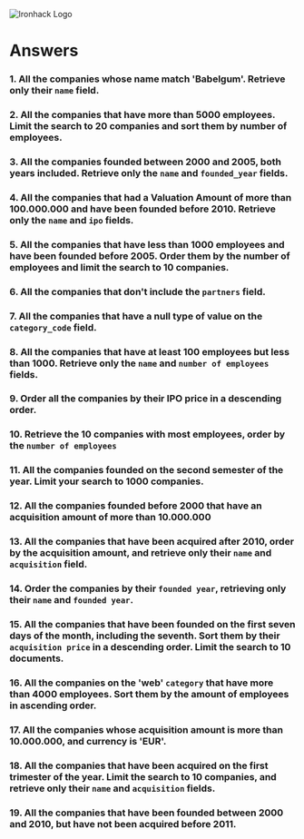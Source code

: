 ![Ironhack Logo](https://i.imgur.com/1QgrNNw.png)

# Answers

### 1. All the companies whose name match 'Babelgum'. Retrieve only their `name` field.

<!--import { MongoClient } from 'mongodb';

/*
 * Requires the MongoDB Node.js Driver
 * https://mongodb.github.io/node-mongodb-native
 */

const filter = {
  'name': 'Babelgum'
};
const projection = {
  'name': 1,
  '_id': 0
};

const client = await MongoClient.connect(
  'mongodb://localhost:27017/',
  { useNewUrlParser: true, useUnifiedTopology: true }
);
const coll = client.db('companiesDB').collection('companies');
const cursor = coll.find(filter, { projection });
const result = await cursor.toArray();
await client.close();-->

### 2. All the companies that have more than 5000 employees. Limit the search to 20 companies and sort them by **number of employees**.

<!-- /*
 * Requires the MongoDB Node.js Driver
 * https://mongodb.github.io/node-mongodb-native
 */

const filter = {
  'number_of_employees': {
    '$gt': 5000
  }
};
const sort = {
  'number_of_employees': 1
};
const limit = 20;

const client = await MongoClient.connect(
  'mongodb://localhost:27017/',
  { useNewUrlParser: true, useUnifiedTopology: true }
);
const coll = client.db('companiesDB').collection('companies');
const cursor = coll.find(filter, { sort, limit });
const result = await cursor.toArray();
await client.close(); -->

### 3. All the companies founded between 2000 and 2005, both years included. Retrieve only the `name` and `founded_year` fields.

<!-- /*
 * Requires the MongoDB Node.js Driver
 * https://mongodb.github.io/node-mongodb-native
 */

const filter = {
  '$and': [
    {
      'founded_year': {
        '$gte': 2000
      }
    }, {
      'founded_year': {
        '$lte': 2005
      }
    }
  ]
};
const projection = {
  '_id': 0,
  'name': 1,
  'founded_year': 1
};

const client = await MongoClient.connect(
  'mongodb://localhost:27017/',
  { useNewUrlParser: true, useUnifiedTopology: true }
);
const coll = client.db('companiesDB').collection('companies');
const cursor = coll.find(filter, { projection });
const result = await cursor.toArray();
await client.close(); -->

### 4. All the companies that had a Valuation Amount of more than 100.000.000 and have been founded before 2010. Retrieve only the `name` and `ipo` fields.

<!-- /*
 * Requires the MongoDB Node.js Driver
 * https://mongodb.github.io/node-mongodb-native
 */

const filter = {
  '$and': [
    {
      'ipo.valuation_amount': {
        '$gt': 100000000
      }
    }, {
      'founded_year': {
        '$lt': 2010
      }
    }
  ]
};
const projection = {
  'ipo': 1,
  'name': 1,
  '_id': 0
};

const client = await MongoClient.connect(
  'mongodb://localhost:27017/',
  { useNewUrlParser: true, useUnifiedTopology: true }
);
const coll = client.db('Companies_DB').collection('companies');
const cursor = coll.find(filter, { projection });
const result = await cursor.toArray();
await client.close(); -->

### 5. All the companies that have less than 1000 employees and have been founded before 2005. Order them by the number of employees and limit the search to 10 companies.

<!-- /*
 * Requires the MongoDB Node.js Driver
 * https://mongodb.github.io/node-mongodb-native
 */

const filter = {
  '$and': [
    {
      'number_of_employees': {
        '$lt': 1000
      }
    }, {
      'founded_year': {
        '$lt': 2005
      }
    }
  ]
};
const sort = {
  'number_of_employees': 1
};
const limit = 10;

const client = await MongoClient.connect(
  'mongodb://localhost:27017/',
  { useNewUrlParser: true, useUnifiedTopology: true }
);
const coll = client.db('Companies_DB').collection('companies');
const cursor = coll.find(filter, { sort, limit });
const result = await cursor.toArray();
await client.close(); -->

### 6. All the companies that don't include the `partners` field.

<!-- /*
 * Requires the MongoDB Node.js Driver
 * https://mongodb.github.io/node-mongodb-native
 */

const filter = {
  'partners': {
    '$exists': false
  }
};

const client = await MongoClient.connect(
  'mongodb://localhost:27017/',
  { useNewUrlParser: true, useUnifiedTopology: true }
);
const coll = client.db('Companies_DB').collection('companies');
const cursor = coll.find(filter);
const result = await cursor.toArray();
await client.close(); -->

### 7. All the companies that have a null type of value on the `category_code` field.

<!-- /*
 * Requires the MongoDB Node.js Driver
 * https://mongodb.github.io/node-mongodb-native
 */

const filter = {
  'category_code': null
};

const client = await MongoClient.connect(
  'mongodb://localhost:27017/',
  { useNewUrlParser: true, useUnifiedTopology: true }
);
const coll = client.db('Companies_DB').collection('companies');
const cursor = coll.find(filter);
const result = await cursor.toArray();
await client.close(); -->

### 8. All the companies that have at least 100 employees but less than 1000. Retrieve only the `name` and `number of employees` fields.

<!-- /*
 * Requires the MongoDB Node.js Driver
 * https://mongodb.github.io/node-mongodb-native
 */

const filter = {
  '$and': [
    {
      'number_of_employees': {
        '$gte': 100
      }
    }, {
      'number_of_employees': {
        '$lt': 1000
      }
    }
  ]
};
const projection = {
  'name': 1,
  'number_of_employees': 1,
  '_id': 0
};

const client = await MongoClient.connect(
  'mongodb://localhost:27017/',
  { useNewUrlParser: true, useUnifiedTopology: true }
);
const coll = client.db('Companies_DB').collection('companies');
const cursor = coll.find(filter, { projection });
const result = await cursor.toArray();
await client.close(); -->

### 9. Order all the companies by their IPO price in a descending order.

<!-- /*
 * Requires the MongoDB Node.js Driver
 * https://mongodb.github.io/node-mongodb-native
 */

const filter = {};
const sort = {
  'ipo.valuation_amount': -1
};

const client = await MongoClient.connect(
  'mongodb://localhost:27017/',
  { useNewUrlParser: true, useUnifiedTopology: true }
);
const coll = client.db('Companies_DB').collection('companies');
const cursor = coll.find(filter, { sort });
const result = await cursor.toArray();
await client.close(); -->

### 10. Retrieve the 10 companies with most employees, order by the `number of employees`

<!-- /*
 * Requires the MongoDB Node.js Driver
 * https://mongodb.github.io/node-mongodb-native
 */

const filter = {};
const sort = {
  'number_of_employees': -1
};
const limit = 10;

const client = await MongoClient.connect(
  'mongodb://localhost:27017/',
  { useNewUrlParser: true, useUnifiedTopology: true }
);
const coll = client.db('Companies_DB').collection('companies');
const cursor = coll.find(filter, { sort, limit });
const result = await cursor.toArray();
await client.close(); -->

### 11. All the companies founded on the second semester of the year. Limit your search to 1000 companies.

<!-- /*
 * Requires the MongoDB Node.js Driver
 * https://mongodb.github.io/node-mongodb-native
 */

const filter = {
  'founded_month': {
    '$gt': 6
  }
};
const limit = 1000;

const client = await MongoClient.connect(
  'mongodb://localhost:27017/',
  { useNewUrlParser: true, useUnifiedTopology: true }
);
const coll = client.db('Companies_DB').collection('companies');
const cursor = coll.find(filter, { limit });
const result = await cursor.toArray();
await client.close(); -->

### 12. All the companies founded before 2000 that have an acquisition amount of more than 10.000.000

<!-- /*
 * Requires the MongoDB Node.js Driver
 * https://mongodb.github.io/node-mongodb-native
 */

const filter = {
  '$and': [
    {
      'founded_year': {
        '$lt': 2000
      }
    }, {
      'acquisition.price_amount': {
        '$gt': 10000000
      }
    }
  ]
};

const client = await MongoClient.connect(
  'mongodb://localhost:27017/',
  { useNewUrlParser: true, useUnifiedTopology: true }
);
const coll = client.db('Companies_DB').collection('companies');
const cursor = coll.find(filter, { limit });
const result = await cursor.toArray();
await client.close(); -->

### 13. All the companies that have been acquired after 2010, order by the acquisition amount, and retrieve only their `name` and `acquisition` field.

<!-- /*
 * Requires the MongoDB Node.js Driver
 * https://mongodb.github.io/node-mongodb-native
 */

const filter = {
  'acquisition.acquired_year': {
    '$gt': 2010
  }
};
const projection = {
  'name': 1,
  'acquisition': 1,
  '_id': 0
};
const sort = {
  'acquisition.price_amount': -1
};

const client = await MongoClient.connect(
  'mongodb://localhost:27017/',
  { useNewUrlParser: true, useUnifiedTopology: true }
);
const coll = client.db('Companies_DB').collection('companies');
const cursor = coll.find(filter, { projection, sort, limit });
const result = await cursor.toArray();
await client.close(); -->

### 14. Order the companies by their `founded year`, retrieving only their `name` and `founded year`.

<!-- /*
 * Requires the MongoDB Node.js Driver
 * https://mongodb.github.io/node-mongodb-native
 */

const filter = {};
const projection = {
  'name': 1,
  'founded_year': 1,
  '_id': 0
};
const sort = {
  'founded_year': 1
};

const client = await MongoClient.connect(
  'mongodb://localhost:27017/',
  { useNewUrlParser: true, useUnifiedTopology: true }
);
const coll = client.db('Companies_DB').collection('companies');
const cursor = coll.find(filter, { projection, sort, limit });
const result = await cursor.toArray();
await client.close(); -->

### 15. All the companies that have been founded on the first seven days of the month, including the seventh. Sort them by their `acquisition price` in a descending order. Limit the search to 10 documents.

<!-- /*
 * Requires the MongoDB Node.js Driver
 * https://mongodb.github.io/node-mongodb-native
 */

const filter = {
  'founded_day': {
    '$lte': 7
  }
};
const sort = {
  'acquisition.price_amount': -1
};
const limit = 10;

const client = await MongoClient.connect(
  'mongodb://localhost:27017/',
  { useNewUrlParser: true, useUnifiedTopology: true }
);
const coll = client.db('Companies_DB').collection('companies');
const cursor = coll.find(filter, { sort, limit });
const result = await cursor.toArray();
await client.close(); -->

### 16. All the companies on the 'web' `category` that have more than 4000 employees. Sort them by the amount of employees in ascending order.

<!-- /*
 * Requires the MongoDB Node.js Driver
 * https://mongodb.github.io/node-mongodb-native
 */

const filter = {
  '$and': [
    {
      'category_code': 'web'
    }, {
      'number_of_employees': {
        '$gt': 4000
      }
    }
  ]
};
const sort = {
  'number_of_employees': 1
};

const client = await MongoClient.connect(
  'mongodb://localhost:27017/',
  { useNewUrlParser: true, useUnifiedTopology: true }
);
const coll = client.db('Companies_DB').collection('companies');
const cursor = coll.find(filter, { sort });
const result = await cursor.toArray();
await client.close(); -->

### 17. All the companies whose acquisition amount is more than 10.000.000, and currency is 'EUR'.

<!-- /*
 * Requires the MongoDB Node.js Driver
 * https://mongodb.github.io/node-mongodb-native
 */

const filter = {
  '$and': [
    {
      'acquisition.price_amount': {
        '$gt': 10000000
      }
    }, {
      'acquisition.price_currency_code': 'EUR'
    }
  ]
};

const client = await MongoClient.connect(
  'mongodb://localhost:27017/',
  { useNewUrlParser: true, useUnifiedTopology: true }
);
const coll = client.db('Companies_DB').collection('companies');
const cursor = coll.find(filter);
const result = await cursor.toArray();
await client.close(); -->

### 18. All the companies that have been acquired on the first trimester of the year. Limit the search to 10 companies, and retrieve only their `name` and `acquisition` fields.

<!-- /*
 * Requires the MongoDB Node.js Driver
 * https://mongodb.github.io/node-mongodb-native
 */

const filter = {
  'acquisition.acquired_month': {
    '$lte': 3
  }
};
const projection = {
  'name': 1,
  'acquisition': 1,
  '_id': 0
};
const limit = 10;

const client = await MongoClient.connect(
  'mongodb://localhost:27017/',
  { useNewUrlParser: true, useUnifiedTopology: true }
);
const coll = client.db('Companies_DB').collection('companies');
const cursor = coll.find(filter, { projection, limit });
const result = await cursor.toArray();
await client.close(); -->

### 19. All the companies that have been founded between 2000 and 2010, but have not been acquired before 2011.

<!-- /*
 * Requires the MongoDB Node.js Driver
 * https://mongodb.github.io/node-mongodb-native
 */

const filter = {
  '$and': [
    {
      'founded_year': {
        '$gte': 2000
      }
    }, {
      'founded_year': {
        '$lte': 2010
      }
    }, {
      'acquisition.acquired_year': {
        '$gte': 2011
      }
    }
  ]
};

const client = await MongoClient.connect(
  'mongodb://localhost:27017/',
  { useNewUrlParser: true, useUnifiedTopology: true }
);
const coll = client.db('Companies_DB').collection('companies');
const cursor = coll.find(filter);
const result = await cursor.toArray();
await client.close(); -->
